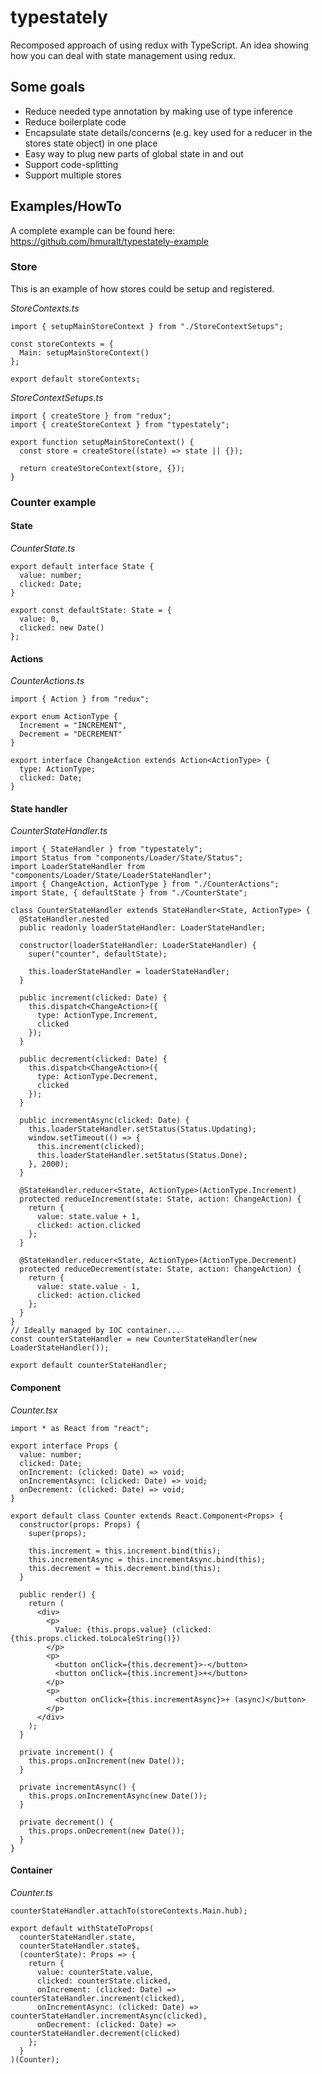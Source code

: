 # typestately

Recomposed approach of using redux with TypeScript. An idea showing how you can deal with state management using redux.

## Some goals

- Reduce needed type annotation by making use of type inference
- Reduce boilerplate code
- Encapsulate state details/concerns (e.g. key used for a reducer in the stores state object) in one place
- Easy way to plug new parts of global state in and out
- Support code-splitting
- Support multiple stores

## Examples/HowTo

A complete example can be found here: https://github.com/hmuralt/typestately-example

### Store

This is an example of how stores could be setup and registered.

_StoreContexts.ts_

```tsx
import { setupMainStoreContext } from "./StoreContextSetups";

const storeContexts = {
  Main: setupMainStoreContext()
};

export default storeContexts;
```

_StoreContextSetups.ts_

```tsx
import { createStore } from "redux";
import { createStoreContext } from "typestately";

export function setupMainStoreContext() {
  const store = createStore((state) => state || {});

  return createStoreContext(store, {});
}
```

### Counter example

#### State

_CounterState.ts_

```tsx
export default interface State {
  value: number;
  clicked: Date;
}

export const defaultState: State = {
  value: 0,
  clicked: new Date()
};
```

#### Actions

_CounterActions.ts_

```tsx
import { Action } from "redux";

export enum ActionType {
  Increment = "INCREMENT",
  Decrement = "DECREMENT"
}

export interface ChangeAction extends Action<ActionType> {
  type: ActionType;
  clicked: Date;
}
```

#### State handler

_CounterStateHandler.ts_

```tsx
import { StateHandler } from "typestately";
import Status from "components/Loader/State/Status";
import LoaderStateHandler from "components/Loader/State/LoaderStateHandler";
import { ChangeAction, ActionType } from "./CounterActions";
import State, { defaultState } from "./CounterState";

class CounterStateHandler extends StateHandler<State, ActionType> {
  @StateHandler.nested
  public readonly loaderStateHandler: LoaderStateHandler;

  constructor(loaderStateHandler: LoaderStateHandler) {
    super("counter", defaultState);

    this.loaderStateHandler = loaderStateHandler;
  }

  public increment(clicked: Date) {
    this.dispatch<ChangeAction>({
      type: ActionType.Increment,
      clicked
    });
  }

  public decrement(clicked: Date) {
    this.dispatch<ChangeAction>({
      type: ActionType.Decrement,
      clicked
    });
  }

  public incrementAsync(clicked: Date) {
    this.loaderStateHandler.setStatus(Status.Updating);
    window.setTimeout(() => {
      this.increment(clicked);
      this.loaderStateHandler.setStatus(Status.Done);
    }, 2000);
  }

  @StateHandler.reducer<State, ActionType>(ActionType.Increment)
  protected reduceIncrement(state: State, action: ChangeAction) {
    return {
      value: state.value + 1,
      clicked: action.clicked
    };
  }

  @StateHandler.reducer<State, ActionType>(ActionType.Decrement)
  protected reduceDecrement(state: State, action: ChangeAction) {
    return {
      value: state.value - 1,
      clicked: action.clicked
    };
  }
}
// Ideally managed by IOC container...
const counterStateHandler = new CounterStateHandler(new LoaderStateHandler());

export default counterStateHandler;
```

#### Component

_Counter.tsx_

```tsx
import * as React from "react";

export interface Props {
  value: number;
  clicked: Date;
  onIncrement: (clicked: Date) => void;
  onIncrementAsync: (clicked: Date) => void;
  onDecrement: (clicked: Date) => void;
}

export default class Counter extends React.Component<Props> {
  constructor(props: Props) {
    super(props);

    this.increment = this.increment.bind(this);
    this.incrementAsync = this.incrementAsync.bind(this);
    this.decrement = this.decrement.bind(this);
  }

  public render() {
    return (
      <div>
        <p>
          Value: {this.props.value} (clicked: {this.props.clicked.toLocaleString()})
        </p>
        <p>
          <button onClick={this.decrement}>-</button>
          <button onClick={this.increment}>+</button>
        </p>
        <p>
          <button onClick={this.incrementAsync}>+ (async)</button>
        </p>
      </div>
    );
  }

  private increment() {
    this.props.onIncrement(new Date());
  }

  private incrementAsync() {
    this.props.onIncrementAsync(new Date());
  }

  private decrement() {
    this.props.onDecrement(new Date());
  }
}
```

#### Container

_Counter.ts_

```tsx
counterStateHandler.attachTo(storeContexts.Main.hub);

export default withStateToProps(
  counterStateHandler.state,
  counterStateHandler.state$,
  (counterState): Props => {
    return {
      value: counterState.value,
      clicked: counterState.clicked,
      onIncrement: (clicked: Date) => counterStateHandler.increment(clicked),
      onIncrementAsync: (clicked: Date) => counterStateHandler.incrementAsync(clicked),
      onDecrement: (clicked: Date) => counterStateHandler.decrement(clicked)
    };
  }
)(Counter);
```
